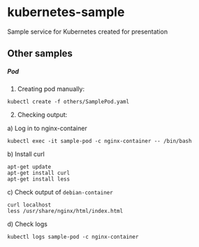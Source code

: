 # kubernetes-sample
Sample service for Kubernetes created for presentation


## Other samples


##### Pod

1) Creating pod manually:

```
kubectl create -f others/SamplePod.yaml
```

2) Checking output:

a) Log in to nginx-container

```
kubectl exec -it sample-pod -c nginx-container -- /bin/bash
```

b) Install curl

```
apt-get update
apt-get install curl
apt-get install less
```

c) Check output of `debian-container`

```
curl localhost
less /usr/share/nginx/html/index.html
```

d) Check logs

```
kubectl logs sample-pod -c nginx-container
```